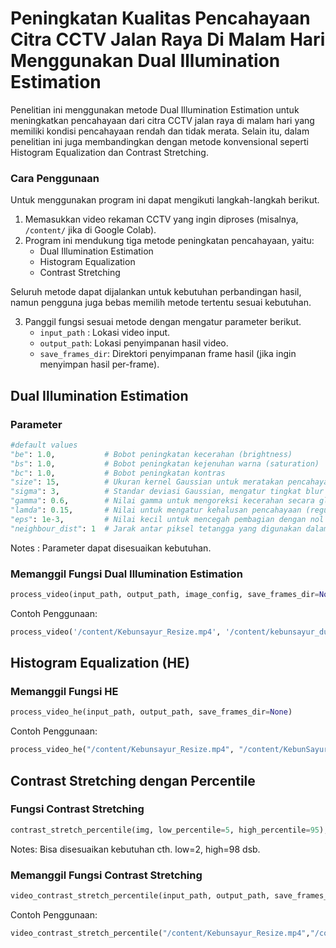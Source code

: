 # Peningkatan Kualitas Pencahayaan Citra CCTV Jalan Raya Di Malam Hari Menggunakan Dual Illumination Estimation

Penelitian ini menggunakan metode Dual Illumination Estimation untuk meningkatkan pencahayaan dari citra CCTV jalan raya di malam hari yang memiliki kondisi pencahayaan rendah dan tidak merata. Selain itu, dalam penelitian ini juga membandingkan dengan metode konvensional seperti Histogram Equalization dan Contrast Stretching.

### Cara Penggunaan 
Untuk menggunakan program ini dapat mengikuti langkah-langkah berikut.
1. Memasukkan video rekaman CCTV yang ingin diproses (misalnya, `/content/` jika di Google Colab).
2. Program ini mendukung tiga metode peningkatan pencahayaan, yaitu:
   - Dual Illumination Estimation
   - Histogram Equalization
   - Contrast Stretching
  
Seluruh metode dapat dijalankan untuk kebutuhan perbandingan hasil, namun pengguna juga bebas memilih metode tertentu sesuai kebutuhan.

3. Panggil fungsi sesuai metode dengan mengatur parameter berikut.
   - `input_path` : Lokasi video input.
   - `output_path`: Lokasi penyimpanan hasil video.
   - `save_frames_dir`: Direktori penyimpanan frame hasil (jika ingin menyimpan hasil per-frame). 

## Dual Illumination Estimation

### Parameter 
```python
#default values
"be": 1.0,           # Bobot peningkatan kecerahan (brightness)
"bs": 1.0,           # Bobot peningkatan kejenuhan warna (saturation)
"bc": 1.0,           # Bobot peningkatan kontras
"size": 15,          # Ukuran kernel Gaussian untuk meratakan pencahayaan lokal
"sigma": 3,          # Standar deviasi Gaussian, mengatur tingkat blur
"gamma": 0.6,        # Nilai gamma untuk mengoreksi kecerahan secara global
"lamda": 0.15,       # Nilai untuk mengatur kehalusan pencahayaan (regularisasi)  
"eps": 1e-3,         # Nilai kecil untuk mencegah pembagian dengan nol
"neighbour_dist": 1  # Jarak antar piksel tetangga yang digunakan dalam perhitungan spasial
```
Notes :
Parameter dapat disesuaikan kebutuhan.


### Memanggil Fungsi Dual Illumination Estimation
```python
process_video(input_path, output_path, image_config, save_frames_dir=None)
```
Contoh Penggunaan:
```python
process_video('/content/Kebunsayur_Resize.mp4', '/content/kebunsayur_dual.mp4', image_config, save_frames_dir='/content/dual/frame_ks')
```

## Histogram Equalization (HE)

### Memanggil Fungsi HE
```python
process_video_he(input_path, output_path, save_frames_dir=None)
````
Contoh Penggunaan:
```python
process_video_he("/content/Kebunsayur_Resize.mp4", "/content/KebunSayur_HE.mp4", save_frames_dir='/content/framehe_ks')
```

## Contrast Stretching dengan Percentile

### Fungsi Contrast Stretching 
```python
contrast_stretch_percentile(img, low_percentile=5, high_percentile=95), 
```
Notes:
Bisa disesuaikan kebutuhan cth. low=2, high=98 dsb.

### Memanggil Fungsi Contrast Stretching
```python
video_contrast_stretch_percentile(input_path, output_path, save_frames_dir=None)
```
Contoh Penggunaan:
```python
video_contrast_stretch_percentile("/content/Kebunsayur_Resize.mp4","/content/KebunSayur_CS.mp4", save_frames_dir="/content/framecs_ks")
```

